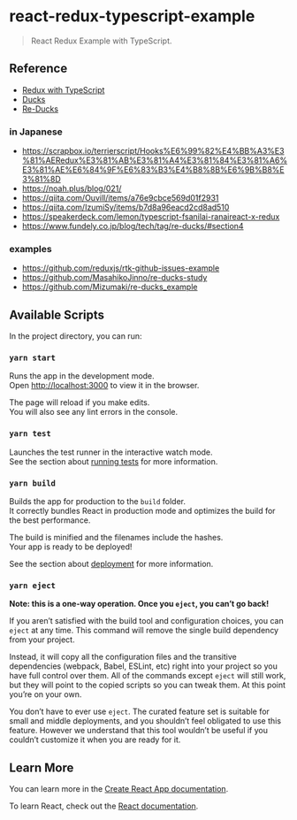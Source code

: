 # react-redux-typescript-example

> React Redux Example with TypeScript.

## Reference

- [Redux with TypeScript](https://redux.js.org/recipes/usage-with-typescript/)
- [Ducks](https://github.com/erikras/ducks-modular-redux)
- [Re-Ducks](https://github.com/alexnm/re-ducks)

### in Japanese

- https://scrapbox.io/terrierscript/Hooks%E6%99%82%E4%BB%A3%E3%81%AERedux%E3%81%AB%E3%81%A4%E3%81%84%E3%81%A6%E3%81%AE%E6%84%9F%E6%83%B3%E4%B8%8B%E6%9B%B8%E3%81%8D
- https://noah.plus/blog/021/
- https://qiita.com/Ouvill/items/a76e9cbce569d01f2931
- https://qiita.com/IzumiSy/items/b7d8a96eacd2cd8ad510
- https://speakerdeck.com/lemon/typescript-fsanilai-ranaireact-x-redux
- https://www.fundely.co.jp/blog/tech/tag/re-ducks/#section4

### examples

- https://github.com/reduxjs/rtk-github-issues-example
- https://github.com/MasahikoJinno/re-ducks-study
- https://github.com/Mizumaki/re-ducks_example

## Available Scripts

In the project directory, you can run:

### `yarn start`

Runs the app in the development mode.<br />
Open [http://localhost:3000](http://localhost:3000) to view it in the browser.

The page will reload if you make edits.<br />
You will also see any lint errors in the console.

### `yarn test`

Launches the test runner in the interactive watch mode.<br />
See the section about [running tests](https://facebook.github.io/create-react-app/docs/running-tests) for more information.

### `yarn build`

Builds the app for production to the `build` folder.<br />
It correctly bundles React in production mode and optimizes the build for the best performance.

The build is minified and the filenames include the hashes.<br />
Your app is ready to be deployed!

See the section about [deployment](https://facebook.github.io/create-react-app/docs/deployment) for more information.

### `yarn eject`

**Note: this is a one-way operation. Once you `eject`, you can’t go back!**

If you aren’t satisfied with the build tool and configuration choices, you can `eject` at any time. This command will remove the single build dependency from your project.

Instead, it will copy all the configuration files and the transitive dependencies (webpack, Babel, ESLint, etc) right into your project so you have full control over them. All of the commands except `eject` will still work, but they will point to the copied scripts so you can tweak them. At this point you’re on your own.

You don’t have to ever use `eject`. The curated feature set is suitable for small and middle deployments, and you shouldn’t feel obligated to use this feature. However we understand that this tool wouldn’t be useful if you couldn’t customize it when you are ready for it.

## Learn More

You can learn more in the [Create React App documentation](https://facebook.github.io/create-react-app/docs/getting-started).

To learn React, check out the [React documentation](https://reactjs.org/).
